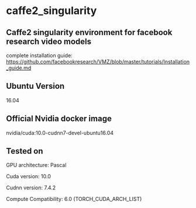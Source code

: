 # caffe2_singularity

## Caffe2 singularity environment for facebook research video models

complete installation guide:
https://github.com/facebookresearch/VMZ/blob/master/tutorials/Installation_guide.md

## Ubuntu Version
16.04

## Official Nvidia docker image
nvidia/cuda:10.0-cudnn7-devel-ubuntu16.04

## Tested on
GPU architecture: Pascal

Cuda version: 10.0

Cudnn version: 7.4.2

Compute Compatibility: 6.0 (TORCH_CUDA_ARCH_LIST)
